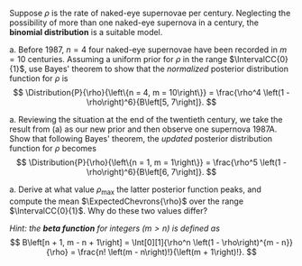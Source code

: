 Suppose $\rho$ is the rate of naked-eye supernovae per century.
Neglecting the possibility of more than one naked-eye supernova in a century,
the **binomial distribution** is a suitable model.

a.  Before 1987, $n = 4$ four naked-eye supernovae have been recorded in $m = 10$ centuries.
    Assuming a uniform prior for $\rho$ in the range $\IntervalCC{0}{1}$, use Bayes' theorem
    to show that the _normalized_ posterior distribution function for $\rho$ is
    $$
        \Distribution{P}{\rho}{\left\{n = 4, m = 10\right\}} = \frac{\rho^4 \left(1 - \rho\right)^6}{B\left[5, 7\right]}.
    $$

a.  Reviewing the situation at the end of the twentieth century, we take the result from (a) as our new prior and then
    observe one supernova 1987A. Show that following Bayes' theorem, the _updated_ posterior distribution function for
    $\rho$ becomes
    $$
        \Distribution{P}{\rho}{\left\{n = 1, m = 1\right\}} = \frac{\rho^5 \left(1 - \rho\right)^6}{B\left[6, 7\right]}.
    $$

a.  Derive at what value $\rho_{\mathrm{max}}$ the latter posterior function peaks,
    and compute the mean $\ExpectedChevrons{\rho}$ over the range $\IntervalCC{0}{1}$.
    Why do these two values differ?

_Hint: the **beta function** for integers ($m > n$) is defined as_
$$
    B\left[n + 1, m - n + 1\right] =
    \Int[0][1]{\rho^n \left(1 - \rho\right)^{m - n}}{\rho} = \frac{n! \left(m - n\right)!}{\left(m + 1\right)!}.
$$
